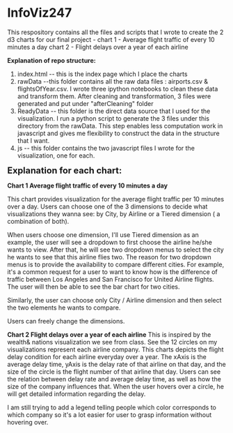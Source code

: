 # InfoViz247

This respository contains all the files and scripts that I wrote to create the 2 d3 charts for our final project -
  chart 1 - Average flight traffic of every 10 minutes a day
  chart 2 - Flight delays over a year of each airline
  
<b>Explanation of repo structure:</b>
1. index.html -- this is the index page which I place the charts
2. rawData --this folder contains all the raw data files : airports.csv & flightsOfYear.csv. I wrote three ipython notebooks to clean these data and transform them. After cleaning and transformation, 3 files were generated and put under "afterCleaning" folder
3. ReadyData -- this folder is the direct data source that I used for the visualization. I run a python script to generate the 3 files under this directory from the rawData. This step enables less computation work in javascript and gives me flexibility to construct the data in the structure that I want.
4. js -- this folder contains the two javascript files I wrote for the visualization, one for each.

<b><span style="font-size:20px;">Explanation for each chart:</span></b>


<b>Chart 1 Average flight traffic of every 10 minutes a day</b>

This chart provides visualization for the average flight traffic per 10 minutes over a day. Users can choose one of the 3 dimensions to decide what visualizations they wanna see: by City, by Airline or a Tiered dimension ( a combination of both).

When users choose one dimension, I'll use Tiered dimension as an example, the user will see a dropdown to first choose the airline he/she wants to view. After that, he will see two dropdown menus to select the city he wants to see that this airline flies two. The reason for two dropdown menus is to provide the availability to compare different cities. For example, it's a common request for a user to want to know how is the difference of traffic between Los Angeles and San Francisco for United Airline flights. The user will then be able to see the bar chart for two cities.

Similarly, the user can choose only City / Airline dimension and then select the two elements he wants to compare.

Users can freely change the dimensions.

<b>Chart 2 Flight delays over a year of each airline</b>
This is inspired by the wealth& nations visualization we see from class. See the 12 circles on my visualizations represent each airline company. This charts depicts the flight delay condition for each airline everyday over a year. The xAxis is the average delay time, yAxis is the delay rate of that airline on that day, and the size of the circle is the flight number of that airline that day. Users can see the relation between delay rate and average delay time, as well as how the size of the company influences that.
When the user hovers over a circle, he will get detailed information regarding the delay.

I am still trying to add a legend telling people which color corresponds to which company so it's a lot easier for user to grasp information without hovering over.
